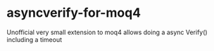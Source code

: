 # asyncverify-for-moq4
Unofficial very small extension to moq4 allows doing a async Verify() including a timeout
